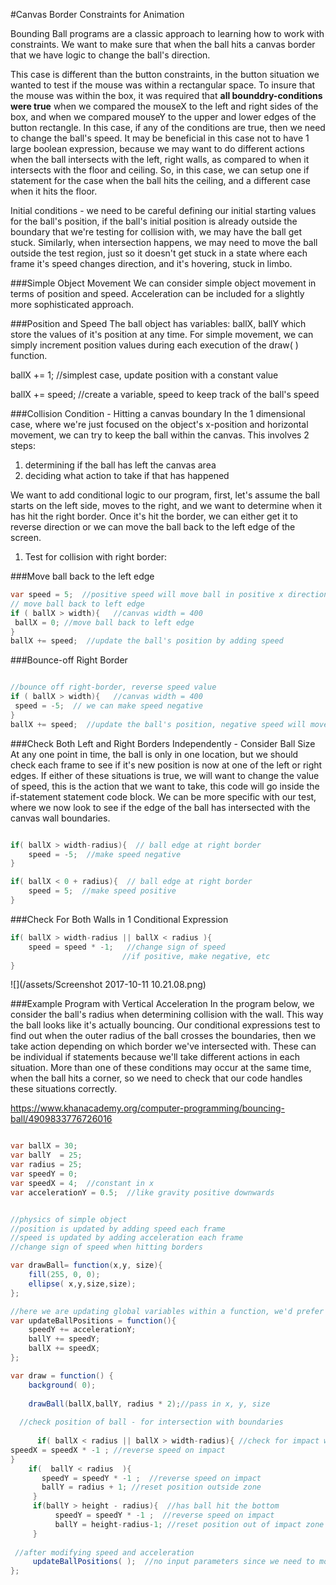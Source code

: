 #Canvas Border Constraints for Animation

Bounding Ball programs are a classic approach to learning how to work with constraints.  We want to make sure that when the ball hits a canvas border that we have logic to change the ball's direction.

This case is different than the button constraints, in the button situation we wanted to test if the mouse was within a rectangular space. To insure that the mouse was within the box, it was required that **all bounddry-conditions were true** when we compared the mouseX to the left and right sides of the box, and when we compared mouseY to the upper and lower edges of the button rectangle.  In this case, if any of the conditions are true, then we need to change the ball's speed.  It may be beneficial in this case not to have 1 large boolean expression, because we may want to do different actions when the ball intersects with the left, right walls, as compared to when it intersects with the floor and ceiling.  So, in this case, we can setup one if statement for the case when the ball hits the ceiling, and a different case when it hits the floor.  

 Initial conditions - we need to be careful defining our initial starting values for the ball's position, if the ball's initial position is already outside the boundary that we're testing for collision with, we may have the ball get stuck. Similarly, when intersection happens, we may need to move the ball outside the test region, just so it doesn't get stuck in a state where each frame it's speed changes direction, and it's hovering, stuck in limbo.  
 
###Simple Object Movement
We can consider simple object movement in terms of position and speed. Acceleration can be included for a slightly more sophisticated approach.

###Position and Speed
The ball object has variables: ballX, ballY which store the values of it's position at any time.  For simple movement, we can simply increment position values during each execution of the draw( ) function.

ballX += 1;  //simplest case, update position with a constant value

ballX += speed;  //create a variable, speed to keep track of the ball's speed

###Collision Condition - Hitting a canvas boundary
In the 1 dimensional case, where we're just focused on the object's x-position and horizontal movement, we can try to keep the ball within the canvas.  This involves 2 steps:
 1. determining if the ball has left the canvas area
 2. deciding what action to take if that has happened
 
We want to add conditional logic to our program, first, let's assume the ball starts on the left side, moves to the right, and we want to determine when it has hit the right border.  Once it's hit the border, we can either get it to reverse direction or we can move the ball back to the left edge of the screen.

1. Test for collision with right border:

###Move ball back to the left edge
```java
var speed = 5;  //positive speed will move ball in positive x direction
// move ball back to left edge
if ( ballX > width){   //canvas width = 400
 ballX = 0; //move ball back to left edge
}
ballX += speed;  //update the ball's position by adding speed
```

###Bounce-off Right Border
```java

//bounce off right-border, reverse speed value
if ( ballX > width){   //canvas width = 400
 speed = -5;  // we can make speed negative
}
ballX += speed;  //update the ball's position, negative speed will move ball to the left, positive speed moves ball to the right
```

###Check Both Left and Right Borders Independently - Consider Ball Size
At any one point in time, the ball is only in one location, but we should check each frame to see if it's new position is now at one of the left or right edges.  If either of these situations is true, we will want to change the value of speed, this is the action that we want to take, this code will go inside the if-statement statement code block.  We can be more specific with our test, where we now look to see if the edge of the ball has intersected with the canvas wall boundaries.

```java

if( ballX > width-radius){  // ball edge at right border
    speed = -5;  //make speed negative
}

if( ballX < 0 + radius){  // ball edge at right border
    speed = 5;  //make speed positive
}

```

###Check For Both Walls in 1 Conditional Expression
```java
if( ballX > width-radius || ballX < radius ){
    speed = speed * -1;   //change sign of speed
                         //if positive, make negative, etc
}
```
 
 ![](/assets/Screenshot 2017-10-11 10.21.08.png)

###Example Program with Vertical Acceleration
In the program below, we consider the ball's radius when determining collision with the wall.  This way the ball looks like it's actually bouncing.  Our conditional expressions test to find out when the outer radius of the ball crosses the boundaries, then we take action depending on which border we've intersected with.  These can be individual if statements because we'll take different actions in each situation.  More than one of these conditions may occur at the same time, when the ball hits a corner, so we need to check that our code handles these situations correctly.
 
https://www.khanacademy.org/computer-programming/bouncing-ball/4909833776726016


```java

var ballX = 30;
var ballY  = 25;
var radius = 25;
var speedY = 0;
var speedX = 4;  //constant in x
var accelerationY = 0.5;  //like gravity positive downwards


//physics of simple object
//position is updated by adding speed each frame
//speed is updated by adding acceleration each frame
//change sign of speed when hitting borders

var drawBall= function(x,y, size){
    fill(255, 0, 0);
    ellipse( x,y,size,size);
};

//here we are updating global variables within a function, we'd prefer to pass the values in as function input parameters, but we wouldn't be able to make changes to all variables outside the 
var updateBallPositions = function(){
    speedY += accelerationY;
    ballY += speedY;
    ballX += speedX;
};

var draw = function() {
    background( 0);
    
    drawBall(ballX,ballY, radius * 2);//pass in x, y, size
  
  //check position of ball - for intersection with boundaries 
               
      if( ballX < radius || ballX > width-radius){ //check for impact with left or right border
speedX = speedX * -1 ; //reverse speed on impact
}
    if(  ballY < radius  ){
       speedY = speedY * -1 ;  //reverse speed on impact
       ballY = radius + 1; //reset position outside zone
     }
     if(ballY > height - radius){  //has ball hit the bottom
          speedY = speedY * -1 ;  //reverse speed on impact
          ballY = height-radius-1; //reset position out of impact zone
     }
 
 //after modifying speed and acceleration    
     updateBallPositions( );  //no input parameters since we need to modify global values
};

```